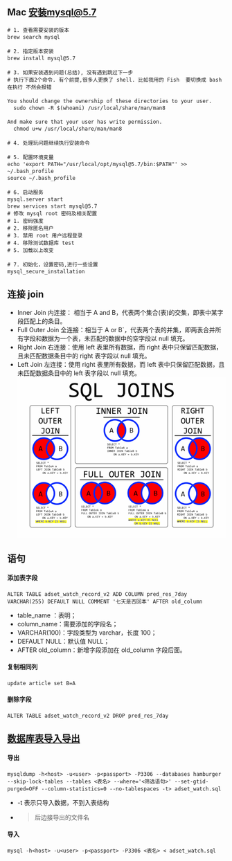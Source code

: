 ## Mac 安装mysql@5.7

```shell
# 1. 查看需要安装的版本
brew search mysql

# 2. 指定版本安装
brew install mysql@5.7

# 3. 如果安装遇到问题(总结), 没有遇到跳过下一步
# 执行下面2个命令. 有个前提,很多人更换了 shell. 比如我用的 Fish  要切换成 bash 在执行 不然会报错

You should change the ownership of these directories to your user.
  sudo chown -R $(whoami) /usr/local/share/man/man8

And make sure that your user has write permission.
  chmod u+w /usr/local/share/man/man8

# 4. 处理玩问题继续执行安装命令

# 5. 配置环境变量
echo 'export PATH="/usr/local/opt/mysql@5.7/bin:$PATH"' >> ~/.bash_profile
source ~/.bash_profile

# 6. 启动服务
mysql.server start
brew services start mysql@5.7
# 修改 mysql root 密码及相关配置
# 1. 密码强度
# 2. 移除匿名用户
# 3. 禁用 root 用户远程登录
# 4. 移除测试数据库 test
# 5. 加载以上改变

# 7. 初始化，设置密码,进行一些设置
mysql_secure_installation
```

## 连接 join

- Inner Join 内连接： 相当于 A and B，代表两个集合(表)的交集，即表中某字段匹配上的条目。
- Full Outer Join 全连接：相当于 A or B`，代表两个表的并集，即两表合并所有字段和数据为一个表，未匹配的数据中的空字段以 null 填充。
- Right Join 右连接：使用 left 表里所有数据，而 right 表中只保留匹配数据，且未匹配数据条目中的 right 表字段以 null 填充。
- Left Join 左连接：使用 right 表里所有数据，而 left 表中只保留匹配数据，且未匹配数据条目中的 left 表字段以 null 填充。
  ![join](./mysql%20join.png)

## 语句

#### 添加表字段

`ALTER TABLE adset_watch_record_v2 ADD COLUMN pred_res_7day VARCHAR(255) DEFAULT NULL COMMENT '七天是否回本' AFTER old_column`

- table_name ：表明；
- column_name：需要添加的字段名；
- VARCHAR(100)：字段类型为 varchar，长度 100；
- DEFAULT NULL：默认值 NULL；
- AFTER old_column：新增字段添加在 old_column 字段后面。

#### 复制相同列

`update article set B=A`

#### 删除字段

`ALTER TABLE adset_watch_record_v2 DROP pred_res_7day`

## [数据库表导入导出](https://www.cnblogs.com/chenmh/p/5300370.html)

#### 导出

`mysqldump -h<host> -u<user> -p<passport> -P3306 --databases hamburger --skip-lock-tables --tables <表名> --where='<筛选语句>' --set-gtid-purged=OFF --column-statistics=0 --no-tablespaces -t> adset_watch.sql`

- -t 表示只导入数据，不到入表结构
- > 后边接导出的文件名

#### 导入

`mysql -h<host> -u<user> -p<passport> -P3306 <表名> < adset_watch.sql`
